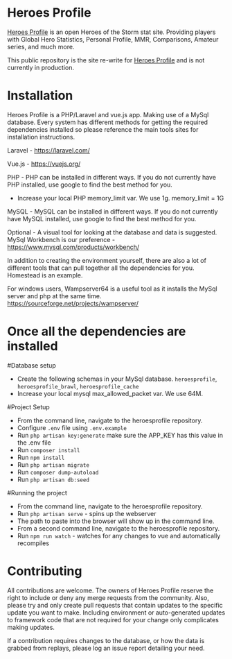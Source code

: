 # Heroes Profile

 [Heroes Profile](https://www.heroesprofile.com/) is an open Heroes of the Storm stat site.  Providing players with Global Hero Statistics, Personal Profile, MMR, Comparisons, Amateur series, and much more.

 This public repository is the site re-write for [Heroes Profile](https://www.heroesprofile.com/) and is not currently in production.

 # Installation

 Heroes Profile is a PHP/Laravel and vue.js app. Making use of a MySql database.  Every system has different methods for getting the required dependencies installed so please reference the main tools sites for installation instructions.

 Laravel - https://laravel.com/

 Vue.js - https://vuejs.org/

 PHP - PHP can be installed in different ways.  If you do not currently have PHP installed, use google to find the best method for you.
 * Increase your local PHP memory_limit var.  We use 1g.  memory_limit = 1G

 MySQL - MySQL can be installed in different ways.  If you do not currently have MySQL installed, use google to find the best method for you.

 Optional - A visual tool for looking at the database and data is suggested.  MySql Workbench is our preference - https://www.mysql.com/products/workbench/


 In addition to creating the environment yourself, there are also a lot of different tools that can pull together all the dependencies for you.  Homestead is an example.

 For windows users, Wampserver64 is a useful tool as it installs the MySql server and php at the same time. https://sourceforge.net/projects/wampserver/

# Once all the dependencies are installed
 #Database setup
 * Create the following schemas in your MySql database.   `heroesprofile`, `heroesprofile_brawl`, `heroesprofile_cache`
 * Increase your local mysql max_allowed_packet var.  We use 64M.

 #Project Setup
 * From the command line, navigate to the heroesprofile repository.
 * Configure `.env` file using `.env.example`
 * Run `php artisan key:generate` make sure the APP_KEY has this value in the .env file
 * Run `composer install`
 * Run `npm install`
 * Run `php artisan migrate`
 * Run `composer dump-autoload`
 * Run `php artisan db:seed`

 #Running the project
 * From the command line, navigate to the heroesprofile repository.
 * Run `php artisan serve` - spins up the webserver
 * The path to paste into the browser will show up in the command line.
 * From a second command line, navigate to the heroesprofile repository.
 * Run `npm run watch` - watches for any changes to vue and automatically recompiles

 # Contributing

 All contributions are welcome.  The owners of Heroes Profile reserve the right to include or deny any merge requests from the community.  Also, please try and only create pull requests that contain updates to the specific update you want to make.  Including environment or auto-generated updates to framework code that are not required for your change only complicates making updates.

 If a contribution requires changes to the database, or how the data is grabbed from replays, please log an issue report detailing your need.
